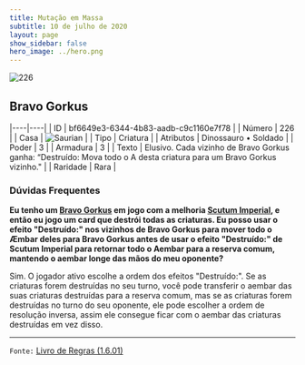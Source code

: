```yaml
---
title: Mutação em Massa
subtitle: 10 de julho de 2020
layout: page
show_sidebar: false
hero_image: ../hero.png
---
```


![226](https://cdn.keyforgegame.com/media/card_front/pt/479_226_6V5WH64JR74P_pt.png)

## Bravo Gorkus

|----|----|
| ID | bf6649e3-6344-4b83-aadb-c9c1160e7f78 |
| Número | 226 |
| Casa | ![Saurian](https://archonarcana.com/images/thumb/9/9e/Saurian_P.png/22px-Saurian_P.png "Sauro") |
| Tipo | Criatura |
| Atributos | Dinossauro • Soldado |
| Poder | 3 |
| Armadura | 3 |
| Texto | Elusivo.  Cada vizinho de Bravo Gorkus ganha: “Destruído: Mova todo o A desta criatura para um Bravo Gorkus vizinho." |
| Raridade | Rara |

### Dúvidas Frequentes

**Eu tenho um [Bravo Gorkus](/mm/226) em jogo com a melhoria
[Scutum Imperial](/wc/185), e então eu jogo um card que destrói todas as
criaturas. Eu posso usar o efeito "Destruído:" nos vizinhos de Bravo Gorkus
para mover todo o Æmbar deles para Bravo Gorkus antes de
usar o efeito "Destruído:" de Scutum Imperial para retornar todo o
Aembar para a reserva comum, mantendo o aembar longe das mãos
do meu oponente?**

Sim. O jogador ativo escolhe a ordem dos efeitos "Destruído:". Se as
criaturas forem destruídas no seu turno, você pode transferir o aembar
das suas criaturas destruídas para a reserva comum, mas se as criaturas
forem destruídas no turno do seu oponente, ele pode escolher a ordem
de resolução inversa, assim ele consegue ficar com o aembar das
criaturas destruídas em vez disso.

<hr/>

`Fonte:` [Livro de Regras (1.6.01)](https://drive.google.com/open?id=1YNhLKUC0xfriiMwFYpDu1Go3zPJw6gYo)
